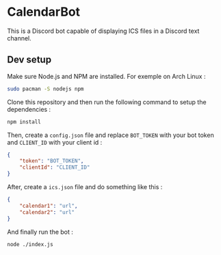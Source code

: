 # CalendarBot
This is a Discord bot capable of displaying ICS files in a Discord text channel.

## Dev setup
Make sure Node.js and NPM are installed. For exemple on Arch Linux :
```bash
sudo pacman -S nodejs npm
```

Clone this repository and then run the following command to setup the dependencies :
```bash
npm install
```

Then, create a `config.json` file and replace `BOT_TOKEN` with your bot token and `CLIENT_ID` with your client id :
```json
{
    "token": "BOT_TOKEN",
    "clientId": "CLIENT_ID"
}
```

After, create a `ics.json` file and do something like this :
```json
{
    "calendar1": "url",
    "calendar2": "url"
}
```

And finally run the bot :
```bash
node ./index.js
```